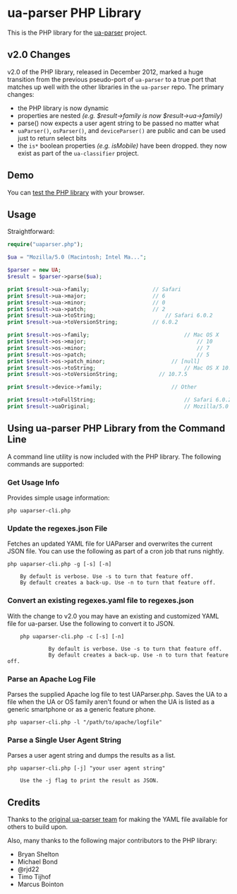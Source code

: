 # ua-parser PHP Library #

This is the PHP library for the [ua-parser](https://github.com/tobie/ua-parser) project.

## v2.0 Changes ##

v2.0 of the PHP library, released in December 2012, marked a huge transition from the previous pseudo-port of `ua-parser` to a true port that matches up well with the other libraries in the `ua-parser` repo. The primary changes:

* the PHP library is now dynamic
* properties are nested _(e.g. $result->family is now $result->ua->family)_
* parse() now expects a user agent string to be passed no matter what
* `uaParser()`, `osParser()`, and `deviceParser()` are public and can be used just to return select bits
* the `is*` boolean properties _(e.g. isMobile)_ have been dropped. they now exist as part of the `ua-classifier` project.

## Demo ##

You can [test the PHP library](http://uaparser.dmolsen.com/) with your browser.

## Usage ##

Straightforward:

```php
require("uaparser.php");

$ua = "Mozilla/5.0 (Macintosh; Intel Ma...";

$parser = new UA;
$result = $parser->parse($ua);

print $result->ua->family;         			  // Safari
print $result->ua->major;          			  // 6
print $result->ua->minor;          			  // 0
print $result->ua->patch;          			  // 2
print $result->ua->toString;    				  // Safari 6.0.2
print $result->ua->toVersionString;			  // 6.0.2

print $result->os->family;								// Mac OS X
print $result->os->major;									// 10
print $result->os->minor;									// 7
print $result->os->patch;									// 5
print $result->os->patch_minor;						// [null]
print $result->os->toString;							// Mac OS X 10.7.5
print $result->os->toVersionString;				// 10.7.5

print $result->device->family; 						// Other

print $result->toFullString;							// Safari 6.0.2/Mac OS X 10.7.5
print $result->uaOriginal;								// Mozilla/5.0 (Macintosh; Intel Ma...
```

## Using ua-parser PHP Library from the Command Line ##

A command line utility is now included with the PHP library. The following commands are supported:

### Get Usage Info

Provides simple usage information:

    php uaparser-cli.php

### Update the regexes.json File

Fetches an updated YAML file for UAParser and overwrites the current JSON file. You can use the following as part of a cron job that runs nightly. 

    php uaparser-cli.php -g [-s] [-n]
        
        By default is verbose. Use -s to turn that feature off.
        By default creates a back-up. Use -n to turn that feature off.

### Convert an existing regexes.yaml file to regexes.json

With the change to v2.0 you may have an existing and customized YAML file for ua-parser. Use the following to convert it to JSON.

		php uaparser-cli.php -c [-s] [-n]

				 By default is verbose. Use -s to turn that feature off.
				 By default creates a back-up. Use -n to turn that feature off.

### Parse an Apache Log File

Parses the supplied Apache log file to test UAParser.php. Saves the UA to a file when the UA or OS family aren't found or when the UA is listed as a generic smartphone or as a generic feature phone.

    php uaparser-cli.php -l "/path/to/apache/logfile"
        

### Parse a Single User Agent String

Parses a user agent string and dumps the results as a list.

    php uaparser-cli.php [-j] "your user agent string"
           
        Use the -j flag to print the result as JSON.

## Credits ##

Thanks to the [original ua-parser team](http://code.google.com/p/ua-parser/people/list) for making the YAML file available for others to build upon.

Also, many thanks to the following major contributors to the PHP library:

* Bryan Shelton
* Michael Bond
* @rjd22
* Timo Tijhof 
* Marcus Bointon
